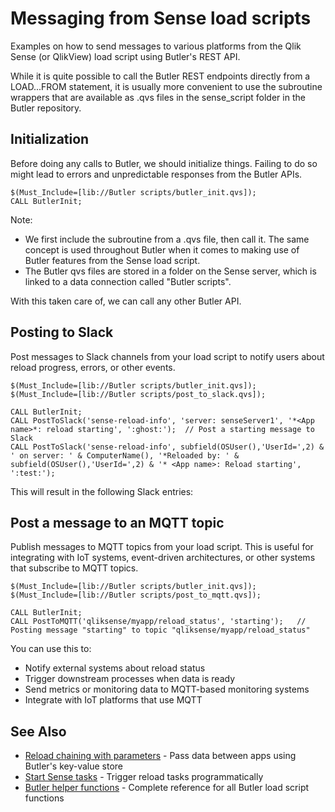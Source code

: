 # Messaging from Sense load scripts

Examples on how to send messages to various platforms from the Qlik Sense (or QlikView) load script using Butler's REST API.

While it is quite possible to call the Butler REST endpoints directly from a LOAD...FROM statement, it is usually more convenient to use the subroutine wrappers that are available as .qvs files in the sense_script folder in the Butler repository.

## Initialization

Before doing any calls to Butler, we should initialize things. Failing to do so might lead to errors and unpredictable responses from the Butler APIs.

```text
$(Must_Include=[lib://Butler scripts/butler_init.qvs]);
CALL ButlerInit;
```

Note:

- We first include the subroutine from a .qvs file, then call it. The same concept is used throughout Butler when it comes to making use of Butler features from the Sense load script.
- The Butler qvs files are stored in a folder on the Sense server, which is linked to a data connection called "Butler scripts".

With this taken care of, we can call any other Butler API.

## Posting to Slack

Post messages to Slack channels from your load script to notify users about reload progress, errors, or other events.

```text
$(Must_Include=[lib://Butler scripts/butler_init.qvs]);
$(Must_Include=[lib://Butler scripts/post_to_slack.qvs]);

CALL ButlerInit;
CALL PostToSlack('sense-reload-info', 'server: senseServer1', '*<App name>*: reload starting', ':ghost:');	// Post a starting message to Slack
CALL PostToSlack('sense-reload-info', subfield(OSUser(),'UserId=',2) & ' on server: ' & ComputerName(), '*Reloaded by: ' & subfield(OSUser(),'UserId=',2) & '* <App name>: Reload starting', ':test:');
```

This will result in the following Slack entries:

<ResponsiveImage 
  src="/img/examples/post_to_slack_1.png" 
  alt="Posting to Slack"
  maxWidth="700px"
/>

<ResponsiveImage 
  src="/img/examples/post_to_slack_2.png" 
  alt="Posting to Slack"
  maxWidth="700px"
/>

## Post a message to an MQTT topic

Publish messages to MQTT topics from your load script. This is useful for integrating with IoT systems, event-driven architectures, or other systems that subscribe to MQTT topics.

```text
$(Must_Include=[lib://Butler scripts/butler_init.qvs]);
$(Must_Include=[lib://Butler scripts/post_to_mqtt.qvs]);

CALL ButlerInit;
CALL PostToMQTT('qliksense/myapp/reload_status', 'starting');   // Posting message "starting" to topic "qliksense/myapp/reload_status"
```

You can use this to:

- Notify external systems about reload status
- Trigger downstream processes when data is ready
- Send metrics or monitoring data to MQTT-based monitoring systems
- Integrate with IoT platforms that use MQTT

## See Also

- [Reload chaining with parameters](./reload-chaining) - Pass data between apps using Butler's key-value store
- [Start Sense tasks](./start-task) - Trigger reload tasks programmatically
- [Butler helper functions](/docs/reference/sense-helper-subs/) - Complete reference for all Butler load script functions
